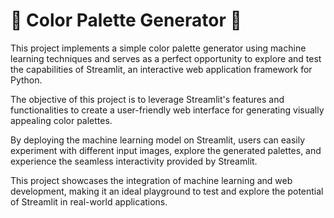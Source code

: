 # 🎨 Color Palette Generator 🎨

This project implements a simple color palette generator using machine learning techniques and serves as a perfect opportunity to explore and test the capabilities of Streamlit, an interactive web application framework for Python. 

The objective of this project is to leverage Streamlit's features and functionalities to create a user-friendly web interface for generating visually appealing color palettes. 

By deploying the machine learning model on Streamlit, users can easily experiment with different input images, explore the generated palettes, and experience the seamless interactivity provided by Streamlit. 

This project showcases the integration of machine learning and web development, making it an ideal playground to test and explore the potential of Streamlit in real-world applications.
 

